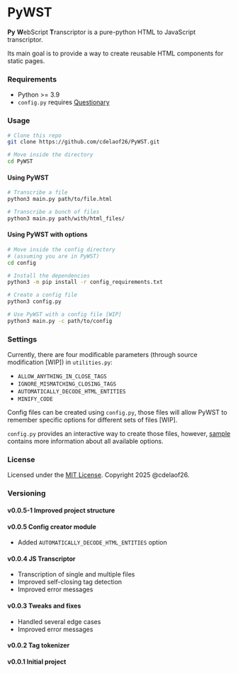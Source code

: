 # PyWST

**Py** **W**ebScript **T**ranscriptor is a 
pure-python HTML to JavaScript transcriptor.

Its main goal is to provide a way to create 
reusable HTML components for static pages.

### Requirements

- Python >= 3.9
- `config.py` requires [Questionary](https://github.com/tmbo/questionary.git)

### Usage

```bash
# Clone this repo
git clone https://github.com/cdelaof26/PyWST.git

# Move inside the directory
cd PyWST
```

#### Using PyWST

```bash
# Transcribe a file
python3 main.py path/to/file.html

# Transcribe a bunch of files
python3 main.py path/with/html_files/
```

#### Using PyWST with options

```bash
# Move inside the config directory
# (assuming you are in PyWST)
cd config

# Install the dependencies
python3 -m pip install -r config_requirements.txt

# Create a config file
python3 config.py

# Use PyWST with a config file [WIP]
python3 main.py -c path/to/config
```

### Settings

Currently, there are four modificable parameters 
(through source modification [WIP]) in `utilities.py`:
- `ALLOW_ANYTHING_IN_CLOSE_TAGS`
- `IGNORE_MISMATCHING_CLOSING_TAGS`
- `AUTOMATICALLY_DECODE_HTML_ENTITIES`
- `MINIFY_CODE`

Config files can be created using `config.py`, 
those files will allow PyWST to remember specific 
options for different sets of files [WIP].

`config.py` provides an interactive way to create 
those files, however, [sample](config/sample) contains more
information about all available options.

### License

Licensed under the [MIT License](LICENSE). Copyright 2025 @cdelaof26.

### Versioning

#### v0.0.5-1 Improved project structure

#### v0.0.5 Config creator module
- Added `AUTOMATICALLY_DECODE_HTML_ENTITIES` option

#### v0.0.4 JS Transcriptor
- Transcription of single and multiple files
- Improved self-closing tag detection
- Improved error messages

#### v0.0.3 Tweaks and fixes
- Handled several edge cases
- Improved error messages

#### v0.0.2 Tag tokenizer

#### v0.0.1 Initial project
